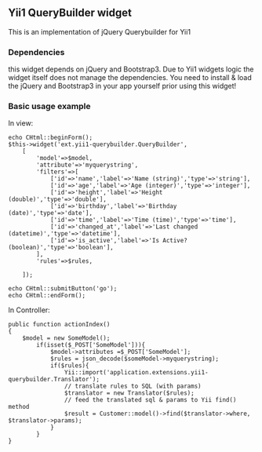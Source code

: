 ## Yii1 QueryBuilder widget
This is an implementation of jQuery Querybuilder for Yii1 

### Dependencies
this widget depends on jQuery and Bootstrap3. Due to Yii1 widgets logic the widget itself
 does not manage the dependencies. You need to install & load the jQuery and Bootstrap3 
 in your app yourself prior using this widget!

### Basic usage example
In view:
 
```
echo CHtml::beginForm();
$this->widget('ext.yii1-querybuilder.QueryBuilder',
    [
        'model'=>$model,
        'attribute'=>'myquerystring',
        'filters'=>[
            ['id'=>'name','label'=>'Name (string)','type'=>'string'],
            ['id'=>'age','label'=>'Age (integer)','type'=>'integer'],
            ['id'=>'height','label'=>'Height (double)','type'=>'double'],
            ['id'=>'birthday','label'=>'Birthday (date)','type'=>'date'],
            ['id'=>'time','label'=>'Time (time)','type'=>'time'],
            ['id'=>'changed_at','label'=>'Last changed (datetime)','type'=>'datetime'],
            ['id'=>'is_active','label'=>'Is Active? (boolean)','type'=>'boolean'],
        ],
        'rules'=>$rules,

    ]);

echo CHtml::submitButton('go');
echo CHtml::endForm();

```
In Controller:
```
public function actionIndex()
{
    $model = new SomeModel();
        if(isset($_POST['SomeModel'])){
            $model->attributes =$_POST['SomeModel'];
            $rules = json_decode($someModel->myquerystring);
            if($rules){
                Yii::import('application.extensions.yii1-querybuilder.Translator');
                // translate rules to SQL (with params)
                $translator = new Translator($rules);
                // feed the translated sql & params to Yii find() method
                $result = Customer::model()->find($translator->where, $translator->params);
            }
        }
}
```